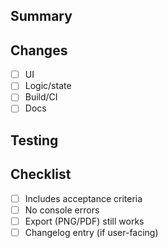 ## Summary
<!-- What does this change and why? -->

## Changes
- [ ] UI
- [ ] Logic/state
- [ ] Build/CI
- [ ] Docs

## Testing
<!-- Steps / screenshots / GIFs -->

## Checklist
- [ ] Includes acceptance criteria
- [ ] No console errors
- [ ] Export (PNG/PDF) still works
- [ ] Changelog entry (if user-facing)

